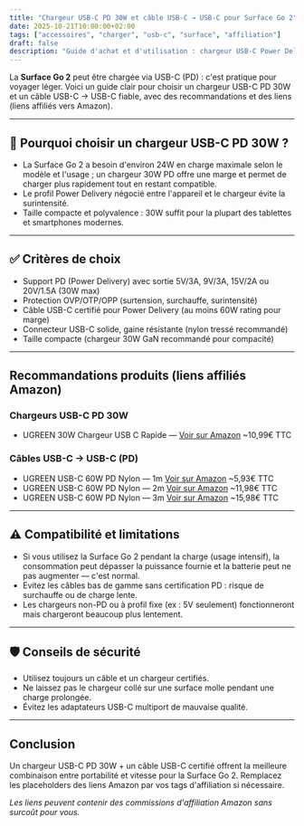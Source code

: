 ```yaml
---
title: "Chargeur USB-C PD 30W et câble USB-C → USB-C pour Surface Go 2"
date: 2025-10-21T10:00:00+02:00
tags: ["accessoires", "charger", "usb-c", "surface", "affiliation"]
draft: false
description: "Guide d'achat et d'utilisation : chargeur USB-C Power Delivery 30W et câble USB-C vers USB-C compatibles Surface Go 2. Recommandations produit et conseils de sécurité."
---
```


La **Surface Go 2** peut être chargée via USB-C (PD) : c'est pratique pour voyager léger. Voici un guide clair pour choisir un chargeur USB-C PD 30W et un câble USB-C → USB-C fiable, avec des recommandations et des liens (liens affiliés vers Amazon).

---

## 🔌 Pourquoi choisir un chargeur USB-C PD 30W ?

- La Surface Go 2 a besoin d'environ 24W en charge maximale selon le modèle et l'usage ; un chargeur 30W PD offre une marge et permet de charger plus rapidement tout en restant compatible.
- Le profil Power Delivery négocié entre l'appareil et le chargeur évite la surintensité.
- Taille compacte et polyvalence : 30W suffit pour la plupart des tablettes et smartphones modernes.

---

## ✅ Critères de choix

- Support PD (Power Delivery) avec sortie 5V/3A, 9V/3A, 15V/2A ou 20V/1.5A (30W max)
- Protection OVP/OTP/OPP (surtension, surchauffe, surintensité)
- Câble USB-C certifié pour Power Delivery (au moins 60W rating pour marge)
- Connecteur USB-C solide, gaine résistante (nylon tressé recommandé)
- Taille compacte (chargeur 30W GaN recommandé pour compacité)

---

## Recommandations produits (liens affiliés Amazon)

### Chargeurs USB-C PD 30W

- UGREEN 30W Chargeur USB C Rapide — [Voir sur Amazon](https://amzn.to/4hoc0rl) ~10,99€ TTC

### Câbles USB-C → USB-C (PD)

- UGREEN USB-C 60W PD Nylon — 1m [Voir sur Amazon](https://amzn.to/3WdvO7d) ~5,93€ TTC
- UGREEN USB-C 60W PD Nylon — 2m [Voir sur Amazon](https://amzn.to/3WdllIW) ~11,98€ TTC
- UGREEN USB-C 60W PD Nylon — 3m [Voir sur Amazon](https://amzn.to/3WgNfnm) ~15,98€ TTC

---

## ⚠️ Compatibilité et limitations

- Si vous utilisez la Surface Go 2 pendant la charge (usage intensif), la consommation peut dépasser la puissance fournie et la batterie peut ne pas augmenter — c'est normal.
- Evitez les câbles bas de gamme sans certification PD : risque de surchauffe ou de charge lente.
- Les chargeurs non-PD ou à profil fixe (ex : 5V seulement) fonctionneront mais chargeront beaucoup plus lentement.

---

## 🛡 Conseils de sécurité

- Utilisez toujours un câble et un chargeur certifiés.
- Ne laissez pas le chargeur collé sur une surface molle pendant une charge prolongée.
- Évitez les adaptateurs USB-C multiport de mauvaise qualité.

---

## Conclusion

Un chargeur USB-C PD 30W + un câble USB-C certifié offrent la meilleure combinaison entre portabilité et vitesse pour la Surface Go 2. Remplacez les placeholders des liens Amazon par vos tags d'affiliation si nécessaire.

*Les liens peuvent contenir des commissions d'affiliation Amazon sans surcoût pour vous.*
